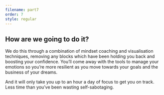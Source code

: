 ```yaml
---
filename: part7
order: 7
style: regular
---
```

## How are we going to do it?

We do this through a combination of mindset coaching and visualisation techniques, removing any blocks which have been holding you back and boosting your confidence. You’ll come away with the tools to manage your emotions so you’re more resilient as you move towards your goals and the business of your dreams.

And it will only take you up to an hour a day of focus to get you on track. Less time than you’ve been wasting self-sabotaging.